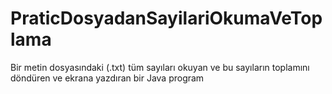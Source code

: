 # PraticDosyadanSayilariOkumaVeToplama

 Bir metin dosyasındaki (.txt) tüm sayıları okuyan ve bu sayıların toplamını döndüren ve ekrana yazdıran bir Java program
